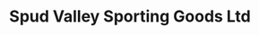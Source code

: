 ---
title: "Spud Valley Sporting Goods Ltd"
url: /pemberton/spud-valley-sporting-goods-ltd/
shop: Sport
---